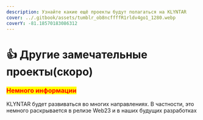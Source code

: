 ```yaml
---
description: Узнайте какие ещё проекты будут полагаться на KLYNTAR
cover: ../.gitbook/assets/tumblr_ob8ncffffR1rldv4go1_1280.webp
coverY: -81.18570183086312
---
```


# 👍 Другие замечательные проекты(скоро)

### <mark style="color:red;">**Немного информации**</mark>

KLYNTAR будет развиваться во многих направлениях. В частности, это немного раскрывается в релизе Web23  и в наших будущих разработках

